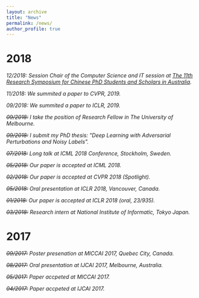 ```yaml
---
layout: archive
title: "News"
permalink: /news/
author_profile: true
---
```

2018
=====
*12/2018: Session Chair of the Computer Science and IT session at <a href="www.capsaus.org/research-symposium-2018" target="_blank">The 11th Research Symposium for Chinese PhD Students and Scholars in Australia</a>.*

*11/2018: We summited a paper to CVPR, 2019.*

*09/2018: We summited a paper to ICLR, 2019.*

*~~09/2018:~~ I take the position of Research Fellow in The University of Melbourne.*

*~~09/2018:~~ I submit my PhD thesis: "Deep Learning with Adversarial Perturbations and Noisy Labels".*

*~~07/2018:~~ Long talk at ICML 2018 Conference, Stockholm, Sweden.*

*~~05/2018:~~ Our paper is accepted at ICML 2018.*

*~~02/2018:~~ Our paper is accepted at CVPR 2018 (Spotlight).*

*~~05/2018:~~ Oral presentation at ICLR 2018, Vancouver, Canada.*

*~~01/2018:~~ Our paper is accepted at ICLR 2018 (oral, 23/935).*

*~~03/2018:~~ Research intern at National Institute of Informatic, Tokyo Japan.*

2017
=====
*~~09/2017:~~ Poster presenation at MICCAI 2017, Quebec City, Canada.*

*~~08/2017:~~ Oral presentation at IJCAI 2017, Melbourne, Australia.*

*~~05/2017:~~ Paper accpeted at MICCAI 2017.*

*~~04/2017:~~ Paper accpeted at IJCAI 2017.*